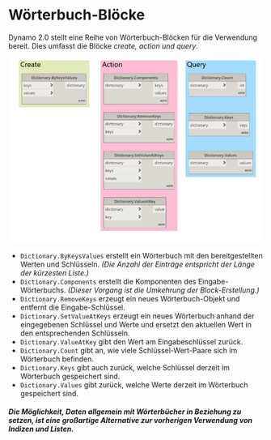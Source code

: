 

# Wörterbuch-Blöcke

Dynamo 2.0 stellt eine Reihe von Wörterbuch-Blöcken für die Verwendung bereit. Dies umfasst die Blöcke *create, action und query*.

![BILD](images/9-2/9-2_dictionaryNodes.png)

* ```Dictionary.ByKeysValues``` erstellt ein Wörterbuch mit den bereitgestellten Werten und Schlüsseln. *(Die Anzahl der Einträge entspricht der Länge der kürzesten Liste.)*
* ```Dictionary.Components``` erstellt die Komponenten des Eingabe-Wörterbuchs. *(Dieser Vorgang ist die Umkehrung der Block-Erstellung.)*
* ```Dictionary.RemoveKeys``` erzeugt ein neues Wörterbuch-Objekt und entfernt die Eingabe-Schlüssel.
* ```Dictionary.SetValueAtKeys``` erzeugt ein neues Wörterbuch anhand der eingegebenen Schlüssel und Werte und ersetzt den aktuellen Wert in den entsprechenden Schlüsseln.
* ```Dictionary.ValueAtKey``` gibt den Wert am Eingabeschlüssel zurück.
* ```Dictionary.Count``` gibt an, wie viele Schlüssel-Wert-Paare sich im Wörterbuch befinden.
* ```Dictionary.Keys``` gibt auch zurück, welche Schlüssel derzeit im Wörterbuch gespeichert sind.
* ```Dictionary.Values``` gibt zurück, welche Werte derzeit im Wörterbuch gespeichert sind.

##### Die Möglichkeit, Daten allgemein mit Wörterbücher in Beziehung zu setzen, ist eine großartige Alternative zur vorherigen Verwendung von Indizen und Listen.

